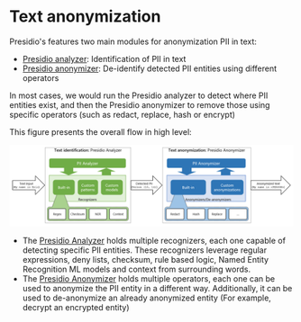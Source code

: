# Text anonymization

Presidio's features two main modules for anonymization PII in text:

- [Presidio analyzer](analyzer/index.md): Identification of PII in text
- [Presidio anonymizer](anonymizer/index.md): De-identify detected PII entities using different operators

In most cases, we would run the Presidio analyzer to detect where PII entities exist,
and then the Presidio anonymizer to remove those using specific operators (such as redact, replace, hash or encrypt)

This figure presents the overall flow in high level:

![Analyze and anonymize](assets/analyze-anonymize.png)

- The [Presidio Analyzer](analyzer/index.md) holds multiple recognizers, each one capable of detecting specific PII entities. These recognizers leverage regular expressions, deny lists, checksum, rule based logic, Named Entity Recognition ML models and context from surrounding words.
- The [Presidio Anonymizer](anonymizer/index.md) holds multiple operators, each one can be used to anonymize the PII entity in a different way. Additionally, it can be used to de-anonymize an already anonymized entity (For example, decrypt an encrypted entity)
